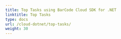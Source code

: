 ```yaml
---
title: Top Tasks using BarCode Cloud SDK for .NET
linktitle: Top Tasks
type: docs
url: /cloud-dotnet/top-tasks/
weight: 30
---
```



